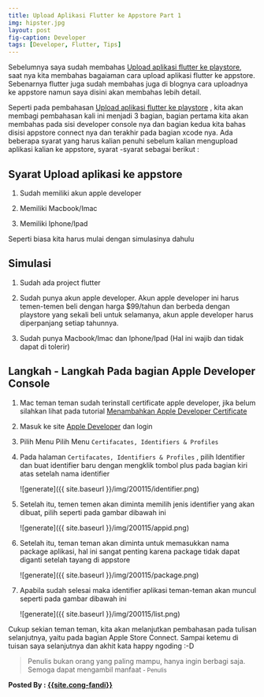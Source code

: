 ```yaml
---
title: Upload Aplikasi Flutter ke Appstore Part 1
img: hipster.jpg
layout: post
fig-caption: Developer
tags: [Developer, Flutter, Tips]
---
```


Sebelumnya saya sudah membahas [Upload aplikasi flutter ke playstore](https://thengoding.com/2020/01/10/upload-aplikasi-flutter-ke-playstore-part-1/), saat nya kita membahas bagaiaman cara upload aplikasi flutter ke appstore. Sebenarnya flutter juga sudah membahas juga di blognya cara uploadnya ke appstore namun saya disini akan membahas lebih detail. 
<!--more-->
Seperti pada pembahasan [Upload aplikasi flutter ke playstore](https://thengoding.com/2020/01/10/upload-aplikasi-flutter-ke-playstore-part-1/) , kita akan membagi pembahasan kali ini menjadi 3 bagian, bagian pertama kita akan membahas pada sisi developer console nya dan bagian kedua kita bahas disisi appstore connect nya dan terakhir pada bagian xcode nya. Ada beberapa syarat yang harus kalian penuhi sebelum kalian mengupload aplikasi kalian ke appstore, syarat -syarat sebagai berikut : 

## Syarat Upload aplikasi ke appstore ##

1. Sudah memiliki akun apple developer

2. Memiliki Macbook/Imac

3. Memiliki Iphone/Ipad
   

Seperti biasa kita harus mulai dengan simulasinya dahulu

## Simulasi ##

1. Sudah ada project flutter
   
2. Sudah punya akun apple developer. Akun apple developer ini harus temen-temen beli dengan harga $99/tahun dan berbeda dengan playstore yang sekali beli untuk selamanya, akun apple developer harus diperpanjang setiap tahunnya.

3. Sudah punya Macbook/Imac dan Iphone/Ipad (Hal ini wajib dan tidak dapat di tolerir)


## Langkah - Langkah Pada bagian Apple Developer Console ##

1. Mac teman teman sudah terinstall certificate apple developer, jika belum silahkan lihat pada tutorial [Menambahkan Apple Developer Certificate](https://thengoding.com/2020/01/14/xcode-menambahkan-apple-developer-certificate/)

2. Masuk ke site [Apple Developer](https://developer.apple.com/) dan login

3. Pilih Menu Pilih Menu `Certifacates, Identifiers & Profiles`

4. Pada halaman `Certifacates, Identifiers & Profiles` , pilih Identifier dan buat identifier baru dengan mengklik tombol plus pada bagian kiri atas setelah nama identifier
    
    ![generate]({{ site.baseurl }}/img/200115/identifier.png)

5. Setelah itu, temen temen akan diminta memilih jenis identifier yang akan dibuat, pilih seperti pada gambar dibawah ini
   
   ![generate]({{ site.baseurl }}/img/200115/appid.png)

6. Setelah itu, teman teman akan diminta untuk memasukkan nama package aplikasi, hal ini sangat penting karena package tidak dapat diganti setelah tayang di appstore

    ![generate]({{ site.baseurl }}/img/200115/package.png)

7. Apabila sudah selesai maka identifier aplikasi teman-teman akan muncul seperti pada gambar dibawah ini
   
   ![generate]({{ site.baseurl }}/img/200115/list.png)


Cukup sekian teman teman, kita akan melanjutkan pembahasan pada tulisan selanjutnya, yaitu pada bagian Apple Store Connect. Sampai ketemu di tuisan saya selanjutnya dan akhit kata happy ngoding :-D


>Penulis bukan orang yang paling mampu, hanya ingin berbagi saja. Semoga dapat mengambil manfaat<small> - Penulis</small>


<b>Posted By : <a href="{{site.cong-url}}">{{site.cong-fandi}}</a></b>